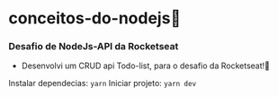 # conceitos-do-nodejs🥕
### Desafio de NodeJs-API da Rocketseat

- Desenvolvi um CRUD api Todo-list, para o desafio da Rocketseat!🥕

Instalar dependecias: `yarn`
Iniciar projeto: `yarn dev`
